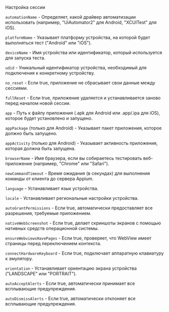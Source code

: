 Настройка сессии 

`automationName` - Определяет, какой драйвер автоматизации использовать (например, "UiAutomator2" для Android, "XCUITest" для iOS).

`platformName` - Указывает платформу устройства, на которой будет выполняться тест ("Android" или "iOS").

`deviceName` - Имя устройства или идентификатор, который используется для запуска теста.

`udid` - Уникальный идентификатор устройства, необходимый для подключения к конкретному устройству.

`no_reset` - Если true, приложение не сбрасывает свои данные между сессиями.

`fullReset` - Если true, приложение удаляется и устанавливается заново перед началом новой сессии.

`app` - Путь к файлу приложения (.apk для Android или .app/.ipa для iOS), которое будет установлено и запущено.

`appPackage` (только для Android) - Указывает пакет приложения, которое должно быть запущено.

`appActivity` (только для Android) - Указывает активность приложения, которая должна быть запущена.

`browserName` - Имя браузера, если вы собираетесь тестировать веб-приложение (например, "Chrome" или "Safari").

`newCommandTimeout` - Время ожидания (в секундах) для выполнения команды от клиента до сервера Appium.

`language` - Устанавливает язык устройства.

`locale` - Устанавливает региональные настройки устройства.

`autoGrantPermissions` - Если true, автоматически предоставляет все разрешения, требуемые приложением.

`nativeWebScreenshot` - Если true, делает скриншоты экранов с помощью нативных средств операционной системы.

`ensureWebviewsHavePages` - Если true, проверяет, что WebView имеет страницы перед переключением контекста.

`connectHardwareKeyboard` - Если true, подключает аппаратную клавиатуру к эмулятору.

`orientation` - Устанавливает ориентацию экрана устройства ("LANDSCAPE" или "PORTRAIT").

`autoAcceptAlerts` - Если true, автоматически принимает все всплывающие предупреждения.

`autoDismissAlerts` - Если true, автоматически отклоняет все всплывающие предупреждения.